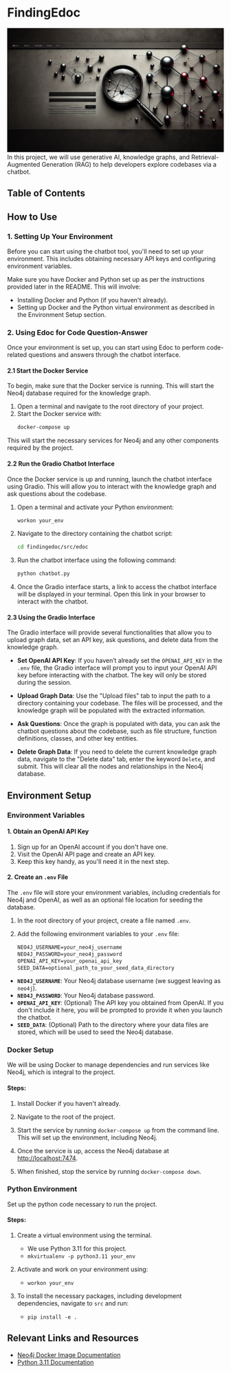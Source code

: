 
# FindingEdoc
![Finding Edoc Banner](graph_banner.png)
In this project, we will use generative AI, knowledge graphs, and Retrieval-Augmented Generation (RAG) to help developers explore codebases via a chatbot.

## Table of Contents

## How to Use

### 1. Setting Up Your Environment

Before you can start  using the chatbot tool, you'll need to set up your environment. This includes obtaining necessary API keys and configuring environment variables.

Make sure you have Docker and Python set up as per the instructions provided later in the README. This will involve:

- Installing Docker and Python (if you haven't already).
- Setting up Docker and the Python virtual environment as described in the Environment Setup section.

### 2. Using Edoc for Code Question-Answer

Once your environment is set up, you can start using Edoc to perform code-related questions and answers through the chatbot interface.

#### 2.1 Start the Docker Service

To begin, make sure that the Docker service is running. This will start the Neo4j database required for the knowledge graph.

1. Open a terminal and navigate to the root directory of your project.
2. Start the Docker service with:
   ```bash
   docker-compose up
   ```

This will start the necessary services for Neo4j and any other components required by the project.

#### 2.2 Run the Gradio Chatbot Interface

Once the Docker service is up and running, launch the chatbot interface using Gradio. This will allow you to interact with the knowledge graph and ask questions about the codebase.

1. Open a terminal and activate your Python environment:
   ```bash
   workon your_env
   ```

2. Navigate to the directory containing the chatbot script:
   ```bash
   cd findingedoc/src/edoc
   ```

3. Run the chatbot interface using the following command:
   ```bash
   python chatbot.py
   ```

4. Once the Gradio interface starts, a link to access the chatbot interface will be displayed in your terminal. Open this link in your browser to interact with the chatbot.

#### 2.3 Using the Gradio Interface

The Gradio interface will provide several functionalities that allow you to upload graph data, set an API key, ask questions, and delete data from the knowledge graph.

- **Set OpenAI API Key**: 
  If you haven’t already set the `OPENAI_API_KEY` in the `.env` file, the Gradio interface will prompt you to input your OpenAI API key before interacting with the chatbot. The key will only be stored during the session.
  
- **Upload Graph Data**: 
  Use the "Upload files" tab to input the path to a directory containing your codebase. The files will be processed, and the knowledge graph will be populated with the extracted information.

- **Ask Questions**: 
  Once the graph is populated with data, you can ask the chatbot questions about the codebase, such as file structure, function definitions, classes, and other key entities.

- **Delete Graph Data**: 
  If you need to delete the current knowledge graph data, navigate to the "Delete data" tab, enter the keyword `Delete`, and submit. This will clear all the nodes and relationships in the Neo4j database.


## Environment Setup

### Environment Variables

#### 1. Obtain an OpenAI API Key

1. Sign up for an OpenAI account if you don't have one.
2. Visit the OpenAI API page and create an API key.
3. Keep this key handy, as you'll need it in the next step.

#### 2. Create an `.env` File

The `.env` file will store your environment variables, including credentials for Neo4j and OpenAI, as well as an optional file location for seeding the database.

1. In the root directory of your project, create a file named `.env`.
2. Add the following environment variables to your `.env` file:

    ```plaintext
    NEO4J_USERNAME=your_neo4j_username
    NEO4J_PASSWORD=your_neo4j_password
    OPENAI_API_KEY=your_openai_api_key
    SEED_DATA=optional_path_to_your_seed_data_directory
    ```

- **`NEO4J_USERNAME`**: Your Neo4j database username (we suggest leaving as `neo4j`).
- **`NEO4J_PASSWORD`**: Your Neo4j database password.
- **`OPENAI_API_KEY`**: (Optional) The API key you obtained from OpenAI. If you don't include it here, you will be prompted to provide it when you launch the chatbot.
- **`SEED_DATA`**: (Optional) Path to the directory where your data files are stored, which will be used to seed the Neo4j database.

### Docker Setup

We will be using Docker to manage dependencies and run services like Neo4j, which is integral to the project.

#### Steps:

1. Install Docker if you haven't already.

2. Navigate to the root of the project.

3. Start the service by running `docker-compose up` from the command line. This will set up the environment, including Neo4j.

4. Once the service is up, access the Neo4j database at [http://localhost:7474](http://localhost:7474).

5. When finished, stop the service by running `docker-compose down`.

### Python Environment

Set up the python code necessary to run the project.

#### Steps:

1. Create a virtual environment using the terminal.
   - We use Python 3.11 for this project.
   - `mkvirtualenv -p python3.11 your_env`

2. Activate and work on your environment using:
   - `workon your_env`

3. To install the necessary packages, including development dependencies, navigate to `src` and run:
   - `pip install -e .`

## Relevant Links and Resources

- [Neo4j Docker Image Documentation](https://hub.docker.com/_/neo4j)
- [Python 3.11 Documentation](https://docs.python.org/3.11/)
